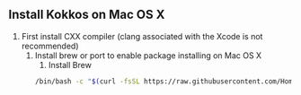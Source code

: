 ## Install Kokkos on Mac OS X

1. First install CXX compiler (clang associated with the Xcode is not recommended)
	1. Install brew or port to enable package installing on Mac OS X
		1. Install Brew
		``` bash
		/bin/bash -c "$(curl -fsSL https://raw.githubusercontent.com/Homebrew/install/HEAD/install.sh)"

		```